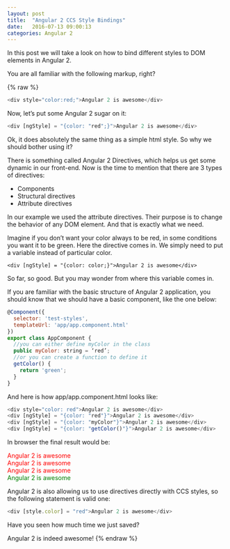 ```yaml
---
layout: post
title:  "Angular 2 CCS Style Bindings"
date:   2016-07-13 09:00:13
categories: Angular 2
---
```





In this post we will take a look on how to bind different styles to DOM elements in Angular 2.

You are all familiar with the following markup, right?

{% raw %}
``` javascript
<div style="color:red;">Angular 2 is awesome</div>
```
Now, let’s put some Angular 2 sugar on it:

``` javascript
<div [ngStyle] = "{color: "red";}">Angular 2 is awesome</div>
```
Ok, it does absolutely the same thing as a simple html style. So why we should bother using it?

There is something called Angular 2 Directives, which helps us get some dynamic in our front-end. Now is the time to mention that there are 3 types of directives:

* Components
* Structural directives
* Attribute directives

In our example we used the attribute directives. Their purpose is to change the behavior of any DOM element. And that is exactly what we need.

Imagine if you don’t want your color always to be red, in some conditions you want it to be green. Here the directive comes in. We simply need to put a variable instead of particular color.

    <div [ngStyle] = "{color: color;}">Angular 2 is awesome</div>

So far, so good. But you may wonder from where this variable comes in.

If you are familiar with the basic structure of Angular 2 application, you should know that we should have a basic component, like the one below:

```javascript
@Component({
  selector: 'test-styles',
  templateUrl: 'app/app.component.html'
})
export class AppComponent {
  //you can either define myColor in the class
  public myColor: string = ‘red’;
  //or you can create a function to define it
  getColor() {
    return 'green';
  }
}
```
And here is how app/app.component.html looks like:

``` javascript
<div style="color: red">Angular 2 is awesome</div>
<div [ngStyle] = "{color: "red"}">Angular 2 is awesome</div>
<div [ngStyle] = "{color: "myColor"}">Angular 2 is awesome</div>
<div [ngStyle] = "{color: "getColor()"}">Angular 2 is awesome</div>
```
In browser the final result would be:

<div style="color: red">Angular 2 is awesome</div>
<div style = "color: red">Angular 2 is awesome</div>
<div style = "color: red">Angular 2 is awesome</div>
<div style = "color: green">Angular 2 is awesome</div>

Angular 2 is also allowing us to use directives directly with CCS styles, so the following statement is valid one:

``` javascript
<div [style.color] = "red">Angular 2 is awesome</div>
```
Have you seen how much time we just saved?

Angular 2 is indeed awesome!
{% endraw %}